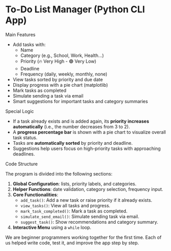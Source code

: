 # To-Do List Manager (Python CLI App)

 Main Features
- Add tasks with:
  - Name
  - Category (e.g., School, Work, Health...)
  - Priority (🔥 Very High - 🟣 Very Low)
  - Deadline
  - Frequency (daily, weekly, monthly, none)
-  View tasks sorted by priority and due date
-  Display progress with a pie chart (matplotlib)
-  Mark tasks as completed
-  Simulate sending a task via email
-  Smart suggestions for important tasks and category summaries

Special Logic

- If a task already exists and is added again, its **priority increases automatically** (i.e., the number decreases from 3 to 2).
- A **progress percentage bar** is shown with a pie chart to visualize overall task status.
- Tasks are **automatically sorted** by priority and deadline.
- Suggestions help users focus on high-priority tasks with approaching deadlines.

Code Structure

The program is divided into the following sections:

1. **Global Configuration**: lists, priority labels, and categories.
2. **Helper Functions**: date validation, category selection, frequency input.
3. **Core Functionalities**:
   - `add_task()`: Add a new task or raise priority if it already exists.
   - `view_tasks()`: View all tasks and progress.
   - `mark_task_completed()`: Mark a task as completed.
   - `simulate_send_email()`: Simulate sending task via email.
   - `suggest_task()`: Show recommendations and category summary.
4. **Interactive Menu** using a `while` loop.
   
We are beginner programmers working together for the first time.
Each of us helped write code, test it, and improve the app step by step.
